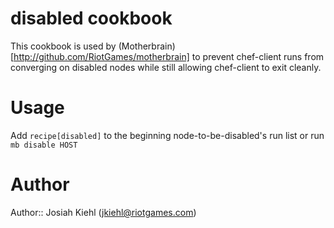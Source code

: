 # disabled cookbook

This cookbook is used by (Motherbrain)[http://github.com/RiotGames/motherbrain] to prevent chef-client runs from converging on disabled nodes while still allowing chef-client to exit cleanly.

# Usage

Add `recipe[disabled]` to the beginning node-to-be-disabled's run list or run `mb disable HOST`

# Author

Author:: Josiah Kiehl (<jkiehl@riotgames.com>)
